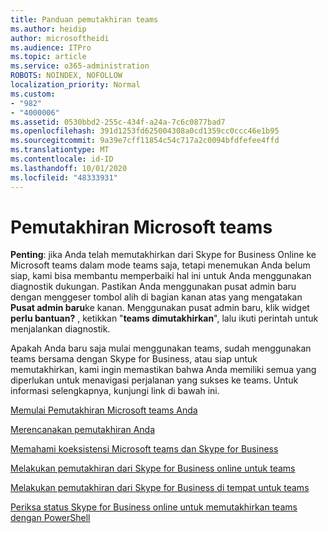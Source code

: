 ```yaml
---
title: Panduan pemutakhiran teams
ms.author: heidip
author: microsoftheidi
ms.audience: ITPro
ms.topic: article
ms.service: o365-administration
ROBOTS: NOINDEX, NOFOLLOW
localization_priority: Normal
ms.custom:
- "982"
- "4000006"
ms.assetid: 0530bbd2-255c-434f-a24a-7c6c0877bad7
ms.openlocfilehash: 391d1253fd625004308a0cd1359cc0ccc46e1b95
ms.sourcegitcommit: 9a39e7cff11854c54c717a2c0094bfdfefee4ffd
ms.translationtype: MT
ms.contentlocale: id-ID
ms.lasthandoff: 10/01/2020
ms.locfileid: "48333931"
---
```

# <a name="microsoft-teams-upgrade"></a>Pemutakhiran Microsoft teams

**Penting**: jika Anda telah memutakhirkan dari Skype for Business Online ke Microsoft teams dalam mode teams saja, tetapi menemukan Anda belum siap, kami bisa membantu memperbaiki hal ini untuk Anda menggunakan diagnostik dukungan. Pastikan Anda menggunakan pusat admin baru dengan menggeser tombol alih di bagian kanan atas yang mengatakan **Pusat admin baru**ke kanan. Menggunakan pusat admin baru, klik widget **perlu bantuan?** , ketikkan "**teams dimutakhirkan**", lalu ikuti perintah untuk menjalankan diagnostik.

Apakah Anda baru saja mulai menggunakan teams, sudah menggunakan teams bersama dengan Skype for Business, atau siap untuk memutakhirkan, kami ingin memastikan bahwa Anda memiliki semua yang diperlukan untuk menavigasi perjalanan yang sukses ke teams. Untuk informasi selengkapnya, kunjungi link di bawah ini.

[Memulai Pemutakhiran Microsoft teams Anda](https://docs.microsoft.com/MicrosoftTeams/upgrade-start-here)

[Merencanakan pemutakhiran Anda](https://docs.microsoft.com/MicrosoftTeams/upgrade-plan-journey)

[Memahami koeksistensi Microsoft teams dan Skype for Business](https://docs.microsoft.com/MicrosoftTeams/teams-and-skypeforbusiness-coexistence-and-interoperability)

[Melakukan pemutakhiran dari Skype for Business online untuk teams](https://docs.microsoft.com/MicrosoftTeams/upgrade-to-teams-execute-skypeforbusinessonline)

[Melakukan pemutakhiran dari Skype for Business di tempat untuk teams](https://docs.microsoft.com/MicrosoftTeams/upgrade-to-teams-execute-skypeforbusinesshybridonprem)
 
[Periksa status Skype for Business online untuk memutakhirkan teams dengan PowerShell](https://docs.microsoft.com/powershell/module/skype/get-csteamsupgradestatus?view=skype-ps)